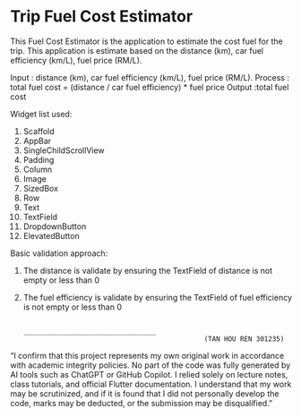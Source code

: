 # Trip Fuel Cost Estimator

This Fuel Cost Estimator is the application to estimate the cost fuel for the trip. 
This application is estimate based on the distance (km), car fuel efficiency (km/L), fuel price (RM/L).


Input : distance (km), car fuel efficiency (km/L), fuel price (RM/L).
Process : total fuel cost =  (distance / car fuel efficiency) * fuel price 
Output :total fuel cost

Widget list used:
1. Scaffold
2. AppBar
3. SingleChildScrollView
4. Padding
5. Column
6. Image
7. SizedBox
8. Row
9. Text
10. TextField
11. DropdownButton
12. ElevatedButton

Basic validation approach:
1. The distance is validate by ensuring the TextField of distance is not empty or less than 0 
2. The fuel efficiency is validate by ensuring the TextField of fuel efficiency is not empty or less than 0 



                                                _________________________________
                                                    (TAN HOU REN 301235)
“I confirm that this project represents my own original work in accordance with academic integrity policies. No part of the code was fully generated by AI tools such as ChatGPT or GitHub Copilot. I relied solely on lecture notes, class tutorials, and official Flutter documentation. I understand that my work may be scrutinized, and if it is found that I did not personally develop the code, marks may be deducted, or the submission may be disqualified.”
